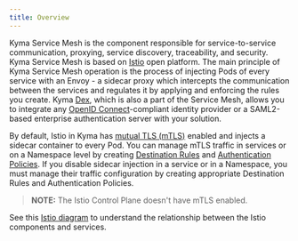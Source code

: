 ```yaml
---
title: Overview
---
```


Kyma Service Mesh is the component responsible for service-to-service communication, proxying, service discovery, traceability, and security. Kyma Service Mesh
is based on [Istio](https://istio.io/docs/concepts/what-is-istio/) open platform. The main principle of Kyma Service Mesh operation is the process of injecting Pods of every service with an Envoy - a sidecar proxy which intercepts the communication between the services and regulates it by applying and enforcing the rules you create. Kyma [Dex](https://github.com/dexidp/dex), which is also a part of the Service Mesh, allows you to integrate any [OpenID Connect](https://openid.net/connect/)-compliant identity provider or a SAML2-based enterprise authentication server with your solution.

By default, Istio in Kyma has [mutual TLS (mTLS)](https://istio.io/docs/tasks/security/mutual-tls/) enabled and injects a sidecar container to every Pod. You can manage mTLS traffic in services or on a Namespace level by creating [Destination Rules](https://istio.io/docs/reference/config/networking/v1alpha3/destination-rule/) and [Authentication Policies](https://istio.io/docs/reference/config/istio.authentication.v1alpha1/). If you disable sidecar injection in a service or in a Namespace, you must manage their traffic configuration by creating appropriate Destination Rules and Authentication Policies.

>**NOTE:** The Istio Control Plane doesn't have mTLS enabled.

See this [Istio diagram](https://istio.io/docs/concepts/what-is-istio/arch.svg) to understand the relationship between the Istio components and services.
